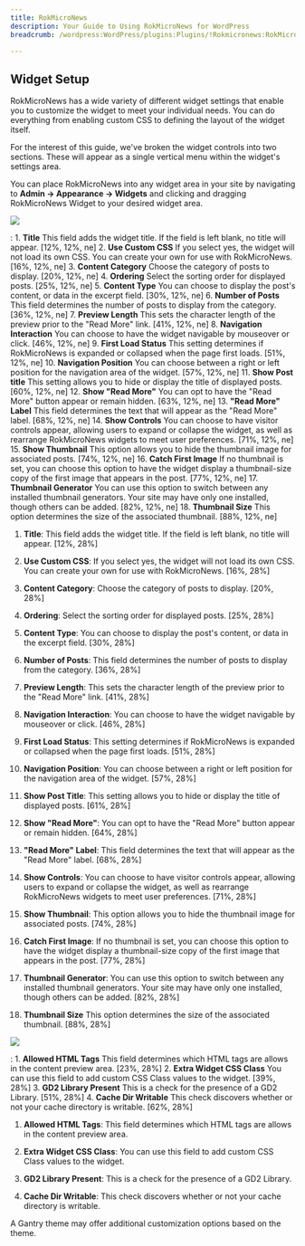 ```yaml
---
title: RokMicroNews
description: Your Guide to Using RokMicroNews for WordPress
breadcrumb: /wordpress:WordPress/plugins:Plugins/!Rokmicronews:RokMicroNews

---
```


Widget Setup
-----
RokMicroNews has a wide variety of different widget settings that enable you to customize the widget to meet your individual needs. You can do everything from enabling custom CSS to defining the layout of the widget itself. 

For the interest of this guide, we've broken the widget controls into two sections. These will appear as a single vertical menu within the widget's settings area.

You can place RokMicroNews into any widget area in your site by navigating to **Admin -> Appearance -> Widgets** and clicking and dragging RokMicroNews Widget to your desired widget area.

![][widget1]

:   1. **Title** This field adds the widget title. If the field is left blank, no title will appear. [12%, 12%, ne]
    2. **Use Custom CSS** If you select yes, the widget will not load its own CSS. You can create your own for use with RokMicroNews. [16%, 12%, ne]
    3. **Content Category** Choose the category of posts to display. [20%, 12%, ne]
    4. **Ordering** Select the sorting order for displayed posts. [25%, 12%, ne]
    5. **Content Type** You can choose to display the post's content, or data in the excerpt field. [30%, 12%, ne]
    6. **Number of Posts** This field determines the number of posts to display from the category. [36%, 12%, ne]
    7. **Preview Length** This sets the character length of the preview prior to the "Read More" link. [41%, 12%, ne]
    8. **Navigation Interaction** You can choose to have the widget navigable by mouseover or click. [46%, 12%, ne]
    9. **First Load Status** This setting determines if RokMicroNews is expanded or collapsed when the page first loads. [51%, 12%, ne]
    10. **Navigation Position** You can choose between a right or left position for the navigation area of the widget. [57%, 12%, ne]
    11. **Show Post title** This setting allows you to hide or display the title of displayed posts. [60%, 12%, ne]
    12. **Show "Read More"** You can opt to have the "Read More" button appear or remain hidden. [63%, 12%, ne]
    13. **"Read More" Label** This field determines the text that will appear as the "Read More" label. [68%, 12%, ne]
    14. **Show Controls** You can choose to have visitor controls appear, allowing users to expand or collapse the widget, as well as rearrange RokMicroNews widgets to meet user preferences. [71%, 12%, ne]
    15. **Show Thumbnail** This option allows you to hide the thumbnail image for associated posts. [74%, 12%, ne]
    16. **Catch First Image** If no thumbnail is set, you can choose this option to have the widget display a thumbnail-size copy of the first image that appears in the post. [77%, 12%, ne]
    17. **Thumbnail Generator** You can use this option to switch between any installed thumbnail generators. Your site may have only one installed, though others can be added. [82%, 12%, ne]
    18. **Thumbnail Size** This option determines the size of the associated thumbnail. [88%, 12%, ne]

1. **Title**: This field adds the widget title. If the field is left blank, no title will appear. [12%, 28%]

2. **Use Custom CSS**: If you select yes, the widget will not load its own CSS. You can create your own for use with RokMicroNews. [16%, 28%]

3. **Content Category**: Choose the category of posts to display. [20%, 28%]

4. **Ordering**: Select the sorting order for displayed posts. [25%, 28%]

5. **Content Type**: You can choose to display the post's content, or data in the excerpt field. [30%, 28%]

6. **Number of Posts**: This field determines the number of posts to display from the category. [36%, 28%]

7. **Preview Length**: This sets the character length of the preview prior to the "Read More" link. [41%, 28%]

8. **Navigation Interaction**: You can choose to have the widget navigable by mouseover or click. [46%, 28%]

9. **First Load Status**: This setting determines if RokMicroNews is expanded or collapsed when the page first loads. [51%, 28%]

10. **Navigation Position**: You can choose between a right or left position for the navigation area of the widget. [57%, 28%]

11. **Show Post Title**: This setting allows you to hide or display the title of displayed posts. [61%, 28%]

12. **Show "Read More"**: You can opt to have the "Read More" button appear or remain hidden. [64%, 28%]

13. **"Read More" Label**: This field determines the text that will appear as the "Read More" label. [68%, 28%]

14. **Show Controls**: You can choose to have visitor controls appear, allowing users to expand or collapse the widget, as well as rearrange RokMicroNews widgets to meet user preferences. [71%, 28%]

15. **Show Thumbnail**: This option allows you to hide the thumbnail image for associated posts. [74%, 28%]

16. **Catch First Image**: If no thumbnail is set, you can choose this option to have the widget display a thumbnail-size copy of the first image that appears in the post. [77%, 28%]

17. **Thumbnail Generator**: You can use this option to switch between any installed thumbnail generators. Your site may have only one installed, though others can be added. [82%, 28%]

18. **Thumbnail Size** This option determines the size of the associated thumbnail. [88%, 28%]

![][widget3]

:   1. **Allowed HTML Tags** This field determines which HTML tags are allows in the content preview area. [23%, 28%]
    2. **Extra Widget CSS Class** You can use this field to add custom CSS Class values to the widget. [39%, 28%]
    3. **GD2 Library Present** This is a check for the presence of a GD2 Library. [51%, 28%]
    4. **Cache Dir Writable** This check discovers whether or not your cache directory is writable. [62%, 28%]

1. **Allowed HTML Tags**: This field determines which HTML tags are allows in the content preview area. 

2. **Extra Widget CSS Class**: You can use this field to add custom CSS Class values to the widget.

3. **GD2 Library Present**: This is a check for the presence of a GD2 Library.

4. **Cache Dir Writable**: This check discovers whether or not your cache directory is writable.

A Gantry theme may offer additional customization options based on the theme.

[widget1]: assets/wp_rokmicronews_widget_1.png
[widget2]: assets/wp_rokmicronews_widget_2.png
[widget3]: assets/wp_rokmicronews_widget_3.png
[rokmicronews-download]: http://www.rockettheme.com/wordpress-downloads/plugins/club/2618-rokmicronews
[feature]: assets/rokmicronews.jpg